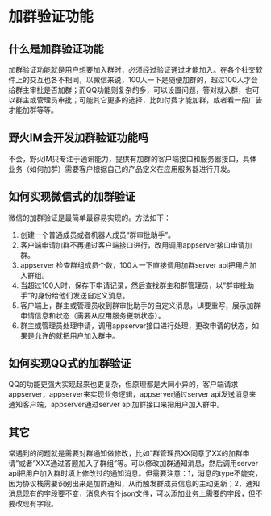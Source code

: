# 加群验证功能
## 什么是加群验证功能
加群验证功能就是用户想要加入群时，必须经过验证通过才能加入。在各个社交软件上的交互也各不相同，以微信来说，100人一下是随便加群的，超过100人才会给群主审批是否加群；而QQ功能则复杂的多，可以设置问题，答对就入群，也可以群主或管理员审批；可能其它更多的选择，比如付费才能加群，或者看一段广告才能加群等等。

## 野火IM会开发加群验证功能吗
不会，野火IM只专注于通讯能力，提供有加群的客户端接口和服务器接口，具体业务（如何加群）需要客户根据自己的产品定义在应用服务器进行开发。

## 如何实现微信式的加群验证
微信的加群验证是最简单最容易实现的。方法如下：
1. 创建一个普通成员或者机器人成员“群审批助手”。
2. 客户端申请加群不再通过客户端接口进行，改用调用appserver接口申请加群。
3. appserver 检查群组成员个数，100人一下直接调用加群server api把用户加入群组。
4. 当超过100人时，保存下申请记录，然后查找群主和群管理员，以”群审批助手“的身份给他们发送自定义消息。
5. 客户端上，群主或管理员收到群审批助手的自定义消息，UI要重写，展示加群申请信息和状态（需要从应用服务更新状态）。
6. 群主或管理员处理申请，调用appserver接口进行处理，更改申请的状态，如果是允许的就把用户加入群中。

## 如何实现QQ式的加群验证
QQ的功能更强大实现起来也更复杂，但原理都是大同小异的，客户端请求appserver，appserver来实现业务逻辑，appserver通过server api发送消息来通知客户端，appserver通过server api加群接口来把用户加入群中。

## 其它
常遇到的问题就是需要对群通知做修改，比如“群管理员XX同意了XX的加群申请”或者”XXX通过答题加入了群组”等。可以修改加群通知消息，然后调用server api把用户加入群时填上修改过的通知消息。但需要注意：1，消息的type不能变，因为协议栈需要识别出来是加群通知，从而触发群成员信息的主动更新；2，通知消息现有的字段要不变，消息内有个json文件，可以添加业务上需要的字段，但不要改现有字段。
